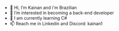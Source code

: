 - 👋 Hi, I’m Kainan and i'm Brazilian
- 👀 I’m interested in becoming a back-end developer
- 🌱 I am currently learning C#
- 📫 Reach me in Linkedin and Discord: kainan1
   
<!---
K4inan/K4inan is a ✨ special ✨ repository because its `README.md` (this file) appears on your GitHub profile.
You can click the Preview link to take a look at your changes.
--->
